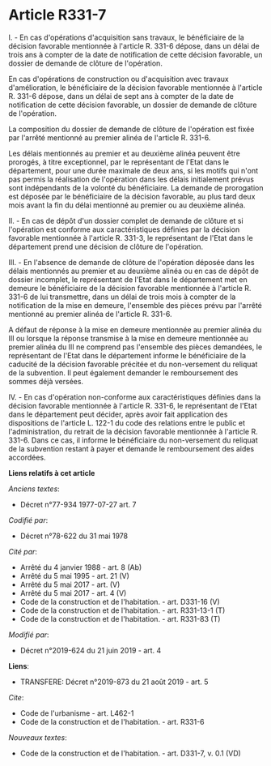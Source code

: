 # Article R331-7

I. - En cas d'opérations d'acquisition sans travaux, le bénéficiaire de la décision favorable mentionnée à l'article R. 331-6
dépose, dans un délai de trois ans à compter de la date de notification de cette décision favorable, un dossier de demande de
clôture de l'opération.

En cas d'opérations de construction ou d'acquisition avec travaux d'amélioration, le bénéficiaire de la décision favorable
mentionnée à l'article R. 331-6 dépose, dans un délai de sept ans à compter de la date de notification de cette décision
favorable, un dossier de demande de clôture de l'opération.

La composition du dossier de demande de clôture de l'opération est fixée par l'arrêté mentionné au premier alinéa de
l'article R. 331-6.

Les délais mentionnés au premier et au deuxième alinéa peuvent être prorogés, à titre exceptionnel, par le représentant de
l'Etat dans le département, pour une durée maximale de deux ans, si les motifs qui n'ont pas permis la réalisation de
l'opération dans les délais initialement prévus sont indépendants de la volonté du bénéficiaire. La demande de prorogation
est déposée par le bénéficiaire de la décision favorable, au plus tard deux mois avant la fin du délai mentionné au premier
ou au deuxième alinéa.

II. - En cas de dépôt d'un dossier complet de demande de clôture et si l'opération est conforme aux caractéristiques définies
par la décision favorable mentionnée à l'article R. 331-3, le représentant de l'Etat dans le département prend une décision
de clôture de l'opération.

III. - En l'absence de demande de clôture de l'opération déposée dans les délais mentionnés au premier et au deuxième alinéa
ou en cas de dépôt de dossier incomplet, le représentant de l'Etat dans le département met en demeure le bénéficiaire de la
décision favorable mentionnée à l'article R. 331-6 de lui transmettre, dans un délai de trois mois à compter de la
notification de la mise en demeure, l'ensemble des pièces prévu par l'arrêté mentionné au premier alinéa de l'article R.
331-6.

A défaut de réponse à la mise en demeure mentionnée au premier alinéa du III ou lorsque la réponse transmise à la mise en
demeure mentionnée au premier alinéa du III ne comprend pas l'ensemble des pièces demandées, le représentant de l'Etat dans
le département informe le bénéficiaire de la caducité de la décision favorable précitée et du non-versement du reliquat de la
subvention. Il peut également demander le remboursement des sommes déjà versées.

IV. - En cas d'opération non-conforme aux caractéristiques définies dans la décision favorable mentionnée à l'article R.
331-6, le représentant de l'Etat dans le département peut décider, après avoir fait application des dispositions de l'article
L. 122-1 du code des relations entre le public et l'administration, du retrait de la décision favorable mentionnée à
l'article R. 331-6. Dans ce cas, il informe le bénéficiaire du non-versement du reliquat de la subvention restant à payer et
demande le remboursement des aides accordées.

**Liens relatifs à cet article**

_Anciens textes_:

  - Décret n°77-934 1977-07-27 art. 7

_Codifié par_:

  - Décret n°78-622 du 31 mai 1978

_Cité par_:

  - Arrêté du 4 janvier 1988 - art. 8 (Ab)
  - Arrêté du 5 mai 1995 - art. 21 (V)
  - Arrêté du 5 mai 2017 - art. (V)
  - Arrêté du 5 mai 2017 - art. 4 (V)
  - Code de la construction et de l'habitation. - art. D331-16 (V)
  - Code de la construction et de l'habitation. - art. R331-13-1 (T)
  - Code de la construction et de l'habitation. - art. R331-83 (T)

_Modifié par_:

  - Décret n°2019-624 du 21 juin 2019 - art. 4

**Liens**:

  - TRANSFERE: Décret n°2019-873 du 21 août 2019 - art. 5

_Cite_:

  - Code de l'urbanisme - art. L462-1
  - Code de la construction et de l'habitation. - art. R331-6

_Nouveaux textes_:

  - Code de la construction et de l'habitation. - art. D331-7, v. 0.1 (VD)
